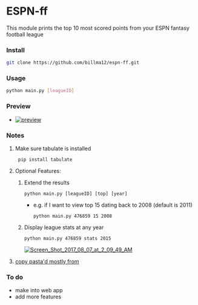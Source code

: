 # ESPN-ff

This module prints the top 10 most scored points from
your ESPN fantasy football league


### Install

```bash
git clone https://github.com/billma12/espn-ff.git
```

### Usage

```bash
python main.py [leagueID]
```

### Preview

- <a href="https://ibb.co/hCLM2F"><img src="https://preview.ibb.co/fX2qwa/preview.png" alt="preview" border="0"></a>

### Notes
1. Make sure tabulate is installed

        pip install tabulate

2. Optional Features:

   1. Extend the results

          python main.py [leagueID] [top] [year]
        - e.g. if I want to view top 15 dating back to 2008 (default is 2011)

              python main.py 476859 15 2008
   2. Display league stats at any year

          python main.py 476859 stats 2015

        <a href="https://ibb.co/bxqFUv"><img src="https://preview.ibb.co/ncGB2F/Screen_Shot_2017_08_07_at_2_09_49_AM.png" alt="Screen_Shot_2017_08_07_at_2_09_49_AM" border="0"></a>

3. [copy pasta'd mostly from](https://github.com/rbarton65/espnff)

### To do

- make into web app
- add more features
